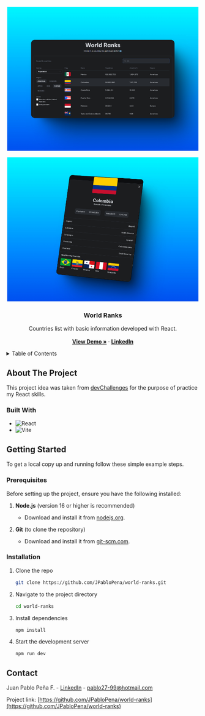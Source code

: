 <!-- PROJECT LOGO -->
<p align="center">
  <img src="https://github.com/JPabloPena/world-ranks/blob/main/images/world-ranks-screenshot-main.jpeg" width="500" />
</p>
<p align="center">
  <img src="https://github.com/JPabloPena/world-ranks/blob/main/images/world-ranks-screenshot-card.jpeg" width="500" />
</p>

<div align="center">
<h3 align="center">World Ranks</h3>

  <p align="center">
    Countries list with basic information developed with React.
    <br />
    <br />
    <a href="https://jpablopena.github.io/world-ranks/"><strong>View Demo »</strong></a>
    &middot;
    <a href="https://www.linkedin.com/in/jpablopena/"><strong>LinkedIn</strong></a>
  </p>
</div>

<!-- TABLE OF CONTENTS -->
<details>
  <summary>Table of Contents</summary>
  <ol>
    <li>
      <a href="#about-the-project">About The Project</a>
      <ul>
        <li><a href="#built-with">Built With</a></li>
      </ul>
    </li>
    <li>
      <a href="#getting-started">Getting Started</a>
      <ul>
        <li><a href="#prerequisites">Prerequisites</a></li>
        <li><a href="#installation">Installation</a></li>
      </ul>
    </li>
    <li><a href="#contact">Contact</a></li>
  </ol>
</details>

<!-- ABOUT THE PROJECT -->
## About The Project
This project idea was taken from [devChallenges](https://devchallenges.io/) for the purpose of practice my React skills.

### Built With
* ![React](https://img.shields.io/badge/react-%2320232a.svg?style=for-the-badge&logo=react&logoColor=%2361DAFB)
* ![Vite](https://img.shields.io/badge/vite-%23646CFF.svg?style=for-the-badge&logo=vite&logoColor=white)

<!-- GETTING STARTED -->
## Getting Started
To get a local copy up and running follow these simple example steps.

### Prerequisites
Before setting up the project, ensure you have the following installed:

1. **Node.js** (version 16 or higher is recommended)  
   - Download and install it from [nodejs.org](https://nodejs.org).

2. **Git** (to clone the repository)  
   - Download and install it from [git-scm.com](https://git-scm.com).

### Installation
1. Clone the repo
   ```sh
   git clone https://github.com/JPabloPena/world-ranks.git
   ```
2. Navigate to the project directory
   ```sh
   cd world-ranks
   ```
3. Install dependencies
   ```sh
   npm install
   ```
4. Start the development server
   ```sh
   npm run dev
   ```

<!-- CONTACT -->
## Contact
Juan Pablo Peña F. - [LinkedIn](https://www.linkedin.com/in/jpablopena/) - pablo27-99@hotmail.com

Project link: [https://github.com/JPabloPena/world-ranks](https://github.com/JPabloPena/world-ranks)
